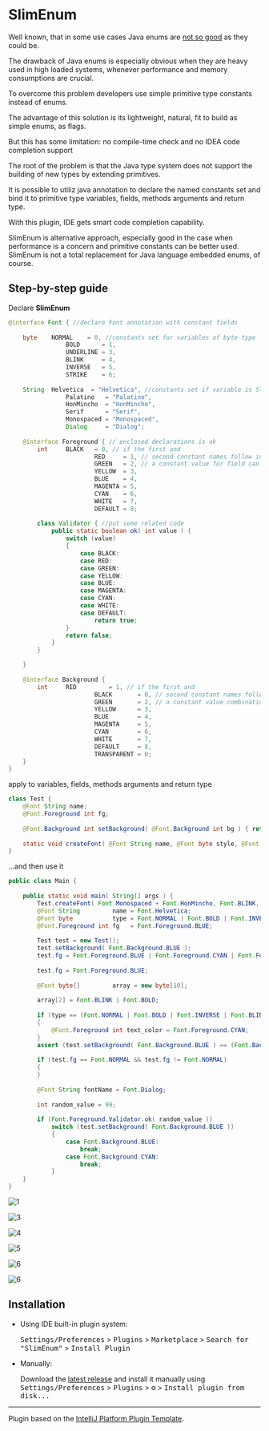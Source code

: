 # SlimEnum

<!-- Plugin description -->
Well known, that in some use cases Java enums are [not so good](https://youtu.be/Hzs6OBcvNQE) as they
could be.

The drawback of Java enums is especially obvious when they are heavy used in high loaded systems, whenever performance and memory consumptions are crucial.

To overcome this problem developers use simple primitive type constants instead of enums.

The advantage of this solution is its lightweight, natural, fit to build as
simple enums, as flags.

But this has some limitation: no compile-time check and no IDEA code completion support

The root of the problem is that the Java type system does not support the building of new types by extending primitives.

It is possible to utiliz java annotation to declare the named
constants set and bind it to primitive type variables, fields, methods
arguments and return type.

With this plugin, IDE gets smart code completion capability.

SlimEnum is alternative approach, especially good in the case when performance is a concern and primitive constants can be better used.
SlimEnum is not a total replacement for Java language embedded enums, of course.
<!-- Plugin description end -->

## Step-by-step guide

Declare **SlimEnum**
```java
@interface Font { //declare Font annotation with constant fields
	
	byte    NORMAL    = 0, //constants set for variables of byte type
                BOLD      = 1,
                UNDERLINE = 3,
                BLINK     = 4,
                INVERSE   = 5,
                STRIKE    = 6;
	
	String  Helvetica  = "Helvetica", //constants set if variable is String
                Palatino   = "Palatino",
                HonMincho  = "HonMincho",
                Serif      = "Serif",
                Monospaced = "Monospaced",
                Dialog     = "Dialog";
	
	@interface Foreground { // enclosed declarations is ok
		int     BLACK   = 0, // if the first and
                        RED     = 1, // second constant names follow in alphabetic order this is just enum
                        GREEN   = 2, // a constant value for field can be used only once, values combinations have no sense
                        YELLOW  = 3,
                        BLUE    = 4,
                        MAGENTA = 5,
                        CYAN    = 6,
                        WHITE   = 7,
                        DEFAULT = 8;
		
		class Validator { //put some related code
			public static boolean ok( int value ) {
				switch (value)
				{
					case BLACK:
					case RED:
					case GREEN:
					case YELLOW:
					case BLUE:
					case MAGENTA:
					case CYAN:
					case WHITE:
					case DEFAULT:
						return true;
				}
				return false;
			}
		}

	}
	
	@interface Background {
		int     RED         = 1, // if the first and
                        BLACK       = 0, // second constant names follow in descending alphabetical order means this is a flag
                        GREEN       = 2, // a constant value combination for field is ok
                        YELLOW      = 3,
                        BLUE        = 4,
                        MAGENTA     = 5,
                        CYAN        = 6,
                        WHITE       = 7,
                        DEFAULT     = 8,
                        TRANSPARENT = 0;
	}
}
```
apply to variables, fields, methods arguments and return type
```java
class Test {
	@Font String name;
	@Font.Foreground int fg;
	
	@Font.Background int setBackground( @Font.Background int bg ) { return bg; }
	
	static void createFont( @Font String name, @Font byte style, @Font.Background int background, @Font.Foreground int foregraund ) { }
}
```
...and then use it
```java
public class Main {
	
	public static void main( String[] args ) {
		Test.createFont( Font.Monospaced + Font.HonMincho, Font.BLINK, Font.Background.CYAN, Font.Foreground.BLACK );
		@Font String         name = Font.Helvetica;
		@Font byte           type = Font.NORMAL | Font.BOLD | Font.INVERSE;
		@Font.Foreground int fg   = Font.Foreground.BLUE;
		
		Test test = new Test();
		test.setBackground( Font.Background.BLUE );
		test.fg = Font.Foreground.BLUE | Font.Foreground.CYAN | Font.Foreground.MAGENTA;
		
		test.fg = Font.Foreground.BLUE;
		
		@Font byte[]         array = new byte[10];
		
		array[2] = Font.BLINK | Font.BOLD;
		
		if (type == (Font.NORMAL | Font.BOLD | Font.INVERSE | Font.BLINK | Font.STRIKE) && test.setBackground( Font.Background.BLUE ) == Font.Background.RED)
		{
			@Font.Foreground int text_color = Font.Foreground.CYAN;
		}
		assert (test.setBackground( Font.Background.BLUE ) == (Font.Background.CYAN | Font.Background.DEFAULT));
		
		if (test.fg == Font.NORMAL && test.fg != Font.NORMAL)
		{
		}
		
		@Font String fontName = Font.Dialog;
		
		int random_value = 99;
		
		if (Font.Foreground.Validator.ok( random_value ))
			switch (test.setBackground( Font.Background.BLUE ))
			{
				case Font.Background.BLUE:
					break;
				case Font.Background.CYAN:
					break;
			}
	}
}
```
![1](https://user-images.githubusercontent.com/29354319/106711963-4613cc80-6633-11eb-8f80-990b67ed1b00.PNG)

![3](https://user-images.githubusercontent.com/29354319/106712528-0bf6fa80-6634-11eb-9878-91dac4e5bc4d.PNG)

![4](https://user-images.githubusercontent.com/29354319/106712318-be7a8d80-6633-11eb-9f83-23f93779b969.PNG)

![5](https://user-images.githubusercontent.com/29354319/106712373-d05c3080-6633-11eb-9f7a-9c8df51985b7.PNG)

![6](https://user-images.githubusercontent.com/29354319/106712403-dd791f80-6633-11eb-91f3-107b93085024.PNG)

![6](https://user-images.githubusercontent.com/29354319/110890183-7af9fa00-832a-11eb-90b5-7290111d2293.png)

## Installation

- Using IDE built-in plugin system:

  <kbd>Settings/Preferences</kbd> > <kbd>Plugins</kbd> > <kbd>Marketplace</kbd> > <kbd>Search for "SlimEnum"</kbd> >
  <kbd>Install Plugin</kbd>

- Manually:

  Download the [latest release](https://github.com/cheblin/SlimEnum/releases/latest) and install it manually using
  <kbd>Settings/Preferences</kbd> > <kbd>Plugins</kbd> > <kbd>⚙️</kbd> > <kbd>Install plugin from disk...</kbd>

---
Plugin based on the [IntelliJ Platform Plugin Template][template].

[template]: https://github.com/JetBrains/intellij-platform-plugin-template
